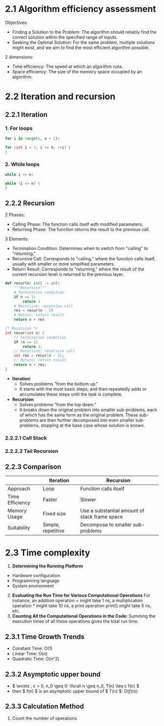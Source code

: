 # 2.1   Algorithm efficiency assessment
Objectives: 
- Finding a Solution to the Problem: The algorithm should reliably find the correct solution within the specified range of inputs.
- Seeking the Optimal Solution: For the same problem, multiple solutions might exist, and we aim to find the most efficient algorithm possible.

2 dimensions:
- Time efficiency: The speed at which an algorithm runs.
- Space efficiency: The size of the memory space occupied by an algorithm.
# 2.2 Iteration and recursion
## 2.2.1   Iteration
### 1.   For loops
```python
for i in range(1, n + 1):
```
```C++
for (int i = 1; i <= n; ++i) {
}
```
### 2.   While loops
```python
while i <= n:
```
```C++
while (i <= n) {
}
```
### 
## 2.2.2   Recursion
2 Phases:
- Calling Phase: The function calls itself with modified parameters.
- Returning Phase: The function returns the result to the previous call.

3 Elements:
- Termination Condition: Determines when to switch from "calling" to "returning."
- Recursive Call: Corresponds to "calling," where the function calls itself, usually with smaller or more simplified parameters.
- Return Result: Corresponds to "returning," where the result of the current recursion level is returned to the previous layer.
```python
def recur(n: int) -> int:
    """Recursion"""
    # Termination condition
    if n == 1:
        return 1
    # Recursive: recursive call
    res = recur(n - 1)
    # Return: return result
    return n + res
```
```C++
/* Recursion */
int recur(int n) {
    // Termination condition
    if (n == 1)
        return 1;
    // Recursive: recursive call
    int res = recur(n - 1);
    // Return: return result
    return n + res;
}
```
- **Iteration**: 
    - Solves problems "from the bottom up." 
    - It starts with the most basic steps, and then repeatedly adds or accumulates these steps until the task is complete.
- **Recursion**: 
    - Solves problems "from the top down." 
    - It breaks down the original problem into smaller sub-problems, each of which has the same form as the original problem. These sub-problems are then further decomposed into even smaller sub-problems, stopping at the base case whose solution is known.
### 2.2.2.1 Call Stack
### 2.2.2.2 Tail Recursion
## 2.2.3 Comparison
||Iteration|Recursion|
|---|---|---|
|Approach|Loop|Function calls itself|
|Time Efficiency|Faster|Slower|
|Memory Usage|Fixed size|Use a substantial amount of stack frame space|
|Suitability|Simple, repetitive|Decompose to smaller sub-problems|

# 2.3  Time complexity
1. **Determining the Running Platform**
- Hardware configuration
- Programming language
- System environment
2. **Evaluating the Run Time for Various Computational Operations**
For instance, an addition operation + might take 1 ns, a multiplication operation * might take 10 ns, a print operation print() might take 5 ns, etc.
3. **Counting All the Computational Operations in the Code**: Summing the execution times of all these operations gives the total run time.

## 2.3.1 Time Growth Trends
- Constant Time: O(1)
- Linear Time: O(n)
- Quadratic Time: O(n^2)

## 2.3.2 Asymptotic upper bound
- $ \exists \, c > 0, n_0 \geq 0: \forall n \geq n_0, T(n) \leq c f(n) $
- then $ f(n) $ is an asymptotic upper bound of $ T(n) $: $O(f(n))$

## 2.3.3 Calculation Method
1. Count the number of operations
